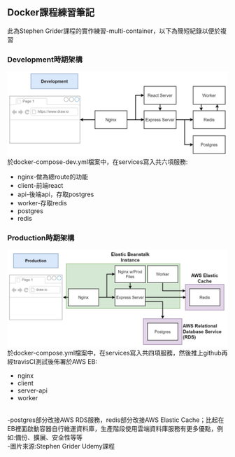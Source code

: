 ## Docker課程練習筆記
此為Stephen Grider課程的實作練習-multi-container，以下為簡短紀錄以便於複習
<br>
### Development時期架構
![image](https://github.com/vicky160671014/multi-docker/blob/e31fa339a17c64211d525042b85c64b2253ceb08/dev_phase_diagram.jpg)
於docker-compose-dev.yml檔案中，在services寫入共六項服務: 
* nginx-做為總route的功能
* client-前端react
* api-後端api，存取postgres
* worker-存取redis
* postgres
* redis

### Production時期架構
![image](https://github.com/vicky160671014/multi-docker/blob/e31fa339a17c64211d525042b85c64b2253ceb08/prod_phase_diagram.jpg)
於docker-compose.yml檔案中，在services寫入共四項服務，然後推上github再經travisCI測試後佈署於AWS EB:
* nginx
* client
* server-api
* worker<br>
<br>
-postgres部分改接AWS RDS服務，redis部分改接AWS Elastic Cache；比起在EB裡面啟動容器自行維運資料庫，生產階段使用雲端資料庫服務有更多優點，例如:備份、擴展、安全性等等<br>
-圖片來源:Stephen Grider Udemy課程
